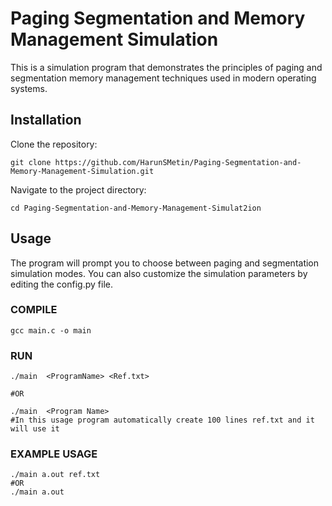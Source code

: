 <h1>Paging Segmentation and Memory Management Simulation</h1>

This is a simulation program that demonstrates the principles of paging and segmentation memory management techniques used in modern operating systems.

<h2>Installation</h2>

Clone the repository:
	
	git clone https://github.com/HarunSMetin/Paging-Segmentation-and-Memory-Management-Simulation.git
    
Navigate to the project directory: 
  
  	cd Paging-Segmentation-and-Memory-Management-Simulat2ion

<h2>Usage</h2>

The program will prompt you to choose between paging and segmentation simulation modes. You can also customize the simulation parameters by editing the config.py file.

<h3>COMPILE</h3>
	
	gcc main.c -o main
	
<h3>RUN</h3>

	./main	<ProgramName> <Ref.txt>

	#OR

	./main	<Program Name> 
	#In this usage program automatically create 100 lines ref.txt and it will use it 
	
<h3>EXAMPLE USAGE</h3>

	./main a.out ref.txt
	#OR
	./main a.out
